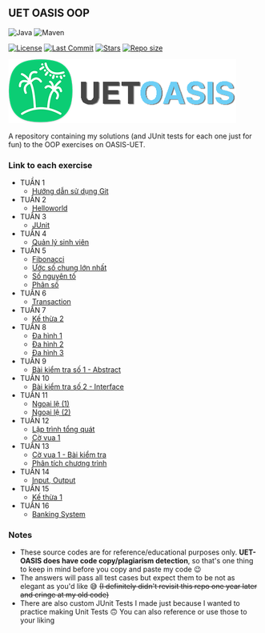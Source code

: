 ## UET OASIS OOP

![Java](https://img.shields.io/badge/java-%23ED8B00.svg?style=for-the-badge&logo=openjdk&logoColor=white)
![Maven](https://img.shields.io/badge/apache_maven-C71A36?style=for-the-badge&logo=apachemaven&logoColor=white)

[![License](https://img.shields.io/github/license/cdf144/uet-oasis-oop?style=for-the-badge&logo=starship&color=6CA3F5&logoColor=0bcd74&labelColor=464646)](https://github.com/cdf144/uet-oasis-oop/blob/master/LICENSE)
[![Last Commit](https://img.shields.io/github/last-commit/cdf144/uet-oasis-oop?style=for-the-badge&logo=starship&color=6DCFF6&logoColor=0bcd74&labelColor=464646)](https://github.com/cdf144/uet-oasis-oop/pulse)
[![Stars](https://img.shields.io/github/stars/cdf144/uet-oasis-oop?style=for-the-badge&logo=starship&color=6CF5F0&logoColor=0bcd74&labelColor=464646)](https://github.com/cdf144/uet-oasis-oop/stargazers)
[![Repo size](https://img.shields.io/github/repo-size/cdf144/uet-oasis-oop?style=for-the-badge&logo=starship&color=6CF5C1&logoColor=0bcd74&labelColor=464646)](https://github.com/cdf144/uet-oasis-oop)

![logo-mini.89ecf79d.png](resources/logo-mini.89ecf79d.png)

A repository containing my solutions (and JUnit tests for each one just for fun) to the OOP exercises on OASIS-UET.

### Link to each exercise

- TUẦN 1
  - [Hướng dẫn sử dụng Git](https://github.com/cdf144/uet-oasis-oop/tree/master/src/main/java/Week1/Huong_dan_su_dung_Git)
- TUẦN 2
  - [Helloworld](https://github.com/cdf144/uet-oasis-oop/tree/master/src/main/java/Week2/Helloworld)
- TUẦN 3
  - [JUnit](https://github.com/cdf144/uet-oasis-oop/tree/master/src/main/java/Week3/JUnit)
- TUẦN 4
  - [Quản lý sinh viên](https://github.com/cdf144/uet-oasis-oop/tree/master/src/main/java/Week4/Quan_ly_sinh_vien)
- TUẦN 5
  - [Fibonacci](https://github.com/cdf144/uet-oasis-oop/tree/master/src/main/java/Week5/Fibonacci)
  - [Ước số chung lớn nhất](https://github.com/cdf144/uet-oasis-oop/tree/master/src/main/java/Week5/Uoc_so_chung_lon_nhat)
  - [Số nguyên tố](https://github.com/cdf144/uet-oasis-oop/tree/master/src/main/java/Week5/So_nguyen_to)
  - [Phân số](https://github.com/cdf144/uet-oasis-oop/tree/master/src/main/java/Week5/Phan_so)
- TUẦN 6
  - [Transaction](https://github.com/cdf144/uet-oasis-oop/tree/master/src/main/java/Week6/Transaction)
- TUẦN 7
  - [Kế thừa 2](https://github.com/cdf144/uet-oasis-oop/tree/master/src/main/java/Week7/Ke_thua_2)
- TUẦN 8
  - [Đa hình 1](https://github.com/cdf144/uet-oasis-oop/tree/master/src/main/java/Week8/Da_hinh_1)
  - [Đa hình 2](https://github.com/cdf144/uet-oasis-oop/tree/master/src/main/java/Week8/Da_hinh_2)
  - [Đa hình 3](https://github.com/cdf144/uet-oasis-oop/tree/master/src/main/java/Week8/Da_hinh_3)
- TUẦN 9
  - [Bài kiểm tra số 1 - Abstract](https://github.com/cdf144/uet-oasis-oop/tree/master/src/main/java/Week9/BKT1_Abstract)
- TUẦN 10
  - [Bài kiểm tra số 2 - Interface](https://github.com/cdf144/uet-oasis-oop/tree/master/src/main/java/Week10/BKT2_Interface)
- TUẦN 11
  - [Ngoại lệ (1)](https://github.com/cdf144/uet-oasis-oop/tree/master/src/main/java/Week11/Ngoai_le_1)
  - [Ngoại lệ (2)](https://github.com/cdf144/uet-oasis-oop/tree/master/src/main/java/Week11/Ngoai_le_2)
- TUẦN 12
  - [Lập trình tổng quát](https://github.com/cdf144/uet-oasis-oop/tree/master/src/main/java/Week12/Lap_trinh_tong_quat)
  - [Cờ vua 1](https://github.com/cdf144/uet-oasis-oop/tree/master/src/main/java/Week12/Co_vua_1)
- TUẦN 13
  - [Cờ vua 1 - Bài kiểm tra](https://github.com/cdf144/uet-oasis-oop/tree/master/src/main/java/Week13/Co_vua_1_BKT)
  - [Phân tích chương trình](https://github.com/cdf144/uet-oasis-oop/tree/master/src/main/java/Week13/Phan_tich_chuong_trinh)
- TUẦN 14
  - [Input, Output](https://github.com/cdf144/uet-oasis-oop/tree/master/src/main/java/Week14/Input_Output)
- TUẦN 15
  - [Kế thừa 1](https://github.com/cdf144/uet-oasis-oop/tree/master/src/main/java/Week15/Ke_thua_1)
- TUẦN 16
  - [Banking System](https://github.com/cdf144/uet-oasis-oop/tree/master/src/main/java/Week16/Banking_System)

### Notes

- These source codes are for reference/educational purposes only. **UET-OASIS does have code copy/plagiarism detection**, so that's one thing to keep in mind before you copy and paste my code :wink:
- The answers will pass all test cases but expect them to be not as elegant as you'd like :sweat_smile: ~~(I definitely didn't revisit this repo one year later and cringe at my old code)~~
- There are also custom JUnit Tests I made just because I wanted to practice making Unit Tests :upside_down_face: You can also reference or use those to your liking
